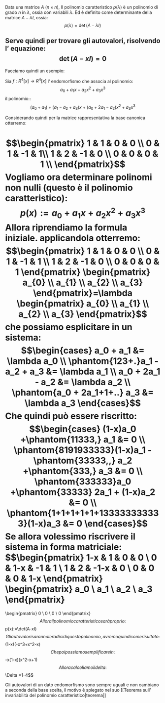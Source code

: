 Data una matrice  $A\ (n\times n)$, 
Il polinomio caratteristico $p(\lambda)$ è un polinomio di grado $n$ in $\lambda$, ossia con variabili $\lambda$.
Ed è definito come determinante della matrice $A-\lambda I$, ossia:
$$p(\lambda)=\det(A-\lambda I)$$

Serve quindi per trovare gli autovalori, risolvendo l’ equazione:
$$\det(A-x I)=0$$
---

Facciamo quindi un esempio:

Sia $f:R^4[x]\to R^4[x]$ l’ endomorfismo che associa al polinomio:
$$a_{0}+a_{1}x+a_{2}x^2+a_{3}x^3$$
il polinomio::
$$(a_{0}+a_{1})+(a_{1}-a_{2}+a_{3})x+(a_{0}+2a_{1}-a_{2})x^2+a_{3}x^3$$

Considerando quindi per la matrice rappresentativa la base canonica otterremo:

$$\begin{pmatrix}
1 & 1 & 0 & 0 \\
0 & 1 & -1 & 1\\
1 & 2 & -1 & 0 \\
0 & 0 & 0 & 1 \\
\end{pmatrix}$$
Vogliamo ora determinare polinomi non nulli (questo è il polinomio caratteristico):
$$p(x):=a_{0}+a_{1}x+a_{2}x^2+a_{3}x^3$$
Allora riprendiamo la formula iniziale. applicandola otterremo:
$$\begin{pmatrix}
1 & 1 & 0 & 0 \\
0 & 1 & -1 & 1 \\
1 & 2 & -1 & 0 \\
0 & 0 & 0 & 1
\end{pmatrix}
\begin{pmatrix}
a_{0} \\
a_{1} \\
a_{2} \\
a_{3}
\end{pmatrix}=\lambda \begin{pmatrix}
a_{0} \\
a_{1} \\
a_{2} \\
a_{3}
\end{pmatrix}$$
che possiamo esplicitare in un sistema:
$$\begin{cases}
a_0 + a_1 &= \lambda a_0 \\
\phantom{123+.}a_1 - a_2 + a_3 &= \lambda a_1 \\
a_0 + 2a_1 - a_2 &= \lambda a_2 \\
\phantom{a_0 + 2a_1+1+..} a_3 &= \lambda a_3
\end{cases}$$
Che quindi può essere riscritto:
$$\begin{cases}
(1-x)a_0 +\phantom{11333,} a_1 &= 0 \\
\phantom{8191933333}(1-x)a_1 -\phantom{33333,,} a_2 +\phantom{333,} a_3 &= 0 \\
\phantom{333333}a_0 +\phantom{33333} 2a_1 + (1-x)a_2 &= 0 \\
\phantom{1+1+1+1+1+133333333333}(1-x)a_3 &= 0
\end{cases}$$
Se allora volessimo riscrivere il sistema in forma matriciale:
$$\begin{pmatrix}
1-x & 1 & 0 & 0 \\
0 & 1-x & -1 & 1 \\
1 & 2 & -1-x & 0 \\
0 & 0 & 0 & 1-x
\end{pmatrix}
\begin{pmatrix}
a_0 \\
a_1 \\
a_2 \\
a_3
\end{pmatrix}
=
\begin{pmatrix}
0 \\
0 \\
0 \\
0
\end{pmatrix}$$
Allora il polinomio caratteristico sarà proprio:
$$p(x):=\det(A-xI)$$
Gli autovalori saranno le radici di questo polinomio, avremo quindi come risultato:
$$(1-x)(-x^3+x^2-x)$$
Che poi possiamo semplificare in:
$$-x(1-x)(x^2-x+1)$$
Allora calcoliamo il delta:
$$\Delta =1-4$$



Gli autovalori di un dato endomorfismo sono sempre uguali e non cambiano a seconda della base scelta, il motivo è spiegato nel suo [[Teorema sull’ invariabilità del polinomio caratteristico|teorema]]